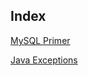 ## Index

[MySQL Primer](https://github.com/jaySiddhapura-eng/MySQL) 

[Java Exceptions](https://github.com/jaySiddhapura-eng/JavaExceptions)


